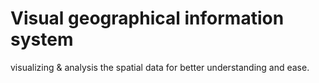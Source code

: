 # Visual geographical information system

visualizing & analysis the spatial data for better understanding and ease.

